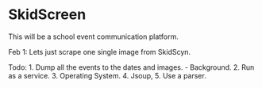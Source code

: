 # SkidScreen
This will be a school event communication platform.

Feb 1: Lets just scrape one single image from SkidScyn.

Todo:
    1. Dump all the events to the dates and images. - Background.
    2. Run as a service.
    3. Operating System.
    4. Jsoup, 
    5. Use a parser.